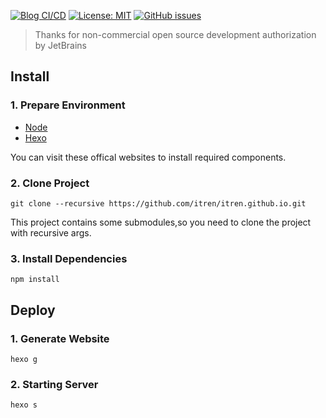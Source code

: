 [![Blog CI/CD](https://github.com/itren/itren.github.io/workflows/Blog%20CI/CD/badge.svg?branch=hexo)](https://github.com/itren/itren.github.io/actions)
[![License: MIT](https://img.shields.io/badge/License-MIT-yellow.svg)](https://opensource.org/licenses/MIT)
[![GitHub issues](https://img.shields.io/github/issues/itren/itren.github.io)](https://github.com/itren/itren.github.io/issues)

> Thanks for non-commercial open source development authorization by JetBrains

## Install

### 1. Prepare Environment

* [Node](https://nodejs.org)
* [Hexo](https://hexo.io)

You can visit these offical websites to install required components.

### 2. Clone Project

```
git clone --recursive https://github.com/itren/itren.github.io.git
```

This project contains some submodules,so you need to clone the project with recursive args.

### 3. Install Dependencies

```
npm install
```

## Deploy

### 1. Generate Website

```
hexo g
```

### 2. Starting Server

```
hexo s
```









